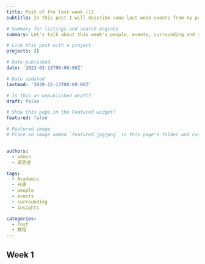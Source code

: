 ```yaml
---
title: Post of the last week (1)
subtitle: In this post I will describe some last week events from my personal life that I may find in some cases appealing for you, my dear readers.

# Summary for listings and search engines
summary: Let's talk about this week's people, events, surrounding and significant insights.

# Link this post with a project
projects: []

# Date published
date: '2023-03-13T00:00:00Z'

# Date updated
lastmod: '2020-12-13T00:00:00Z'

# Is this an unpublished draft?
draft: false

# Show this page in the Featured widget?
featured: false

# Featured image
# Place an image named `featured.jpg/png` in this page's folder and customize its options here.


authors:
  - admin
  - 吳恩達

tags:
  - Academic
  - 开源
  - people
  - events
  - surrounding
  - insights

categories:
  - Post
  - 教程
---
```




## Week 1
